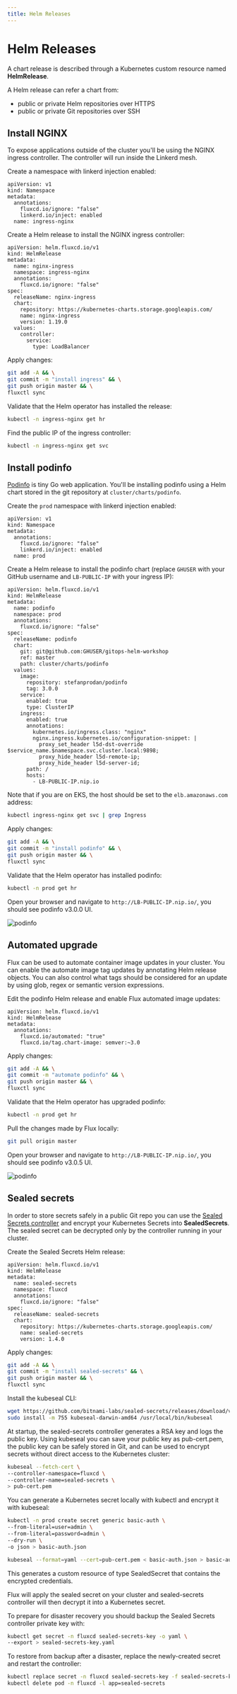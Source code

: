 ```yaml
---
title: Helm Releases
---
```


# Helm Releases

A chart release is described through a Kubernetes custom resource named **HelmRelease**.

A Helm release can refer a chart from:
* public or private Helm repositories over HTTPS
* public or private Git repositories over SSH

## Install NGINX

To expose applications outside of the cluster you'll be using the NGINX ingress controller. 
The controller will run inside the Linkerd mesh.

Create a namespace with linkerd injection enabled:

```yaml{5}
apiVersion: v1
kind: Namespace
metadata:
  annotations:
    fluxcd.io/ignore: "false"
    linkerd.io/inject: enabled
  name: ingress-nginx
```

Create a Helm release to install the NGINX ingress controller:

```yaml{7}
apiVersion: helm.fluxcd.io/v1
kind: HelmRelease
metadata:
  name: nginx-ingress
  namespace: ingress-nginx
  annotations:
    fluxcd.io/ignore: "false"
spec:
  releaseName: nginx-ingress
  chart:
    repository: https://kubernetes-charts.storage.googleapis.com/
    name: nginx-ingress
    version: 1.19.0
  values:
    controller:
      service:
        type: LoadBalancer
```

Apply changes:

```sh
git add -A && \
git commit -m "install ingress" && \
git push origin master && \
fluxctl sync
```

Validate that the Helm operator has installed the release:

```sh
kubectl -n ingress-nginx get hr
```

Find the public IP of the ingress controller:

```sh
kubectl -n ingress-nginx get svc
```

## Install podinfo

[Podinfo](http://github.com/stefanprodan/podinfo) is tiny Go web application.
You'll be installing podinfo using a Helm chart stored in the git repository at `cluster/charts/podinfo`.

Create the `prod` namespace with linkerd injection enabled:

```yaml{5}
apiVersion: v1
kind: Namespace
metadata:
  annotations:
    fluxcd.io/ignore: "false"
    linkerd.io/inject: enabled
  name: prod
```

Create a Helm release to install the podinfo chart
(replace `GHUSER` with your GitHub username and `LB-PUBLIC-IP` with your ingress IP):

```yaml{7,11,31}
apiVersion: helm.fluxcd.io/v1
kind: HelmRelease
metadata:
  name: podinfo
  namespace: prod
  annotations:
    fluxcd.io/ignore: "false"
spec:
  releaseName: podinfo
  chart:
    git: git@github.com:GHUSER/gitops-helm-workshop
    ref: master
    path: cluster/charts/podinfo
  values:
    image:
      repository: stefanprodan/podinfo
      tag: 3.0.0
    service:
      enabled: true
      type: ClusterIP
    ingress:
      enabled: true
      annotations:
        kubernetes.io/ingress.class: "nginx"
        nginx.ingress.kubernetes.io/configuration-snippet: |
          proxy_set_header l5d-dst-override $service_name.$namespace.svc.cluster.local:9898;
          proxy_hide_header l5d-remote-ip;
          proxy_hide_header l5d-server-id;
      path: /
      hosts:
        - LB-PUBLIC-IP.nip.io
```

Note that if you are on EKS, the host should be set to the `elb.amazonaws.com` address:

```sh
kubectl ingress-nginx get svc | grep Ingress
```

Apply changes:

```sh
git add -A && \
git commit -m "install podinfo" && \
git push origin master && \
fluxctl sync
```

Validate that the Helm operator has installed podinfo:

```sh
kubectl -n prod get hr
```

Open your browser and navigate to `http://LB-PUBLIC-IP.nip.io/`, you should see podinfo v3.0.0 UI.

![podinfo](/podinfo-3.0.0.png)

## Automated upgrade

Flux can be used to automate container image updates in your cluster.
You can enable the automate image tag updates by annotating Helm release objects.
You can also control what tags should be considered for an
update by using glob, regex or semantic version expressions.

Edit the podinfo Helm release and enable Flux automated image updates:

```yaml{5,6}
apiVersion: helm.fluxcd.io/v1
kind: HelmRelease
metadata:
  annotations:
    fluxcd.io/automated: "true"
    fluxcd.io/tag.chart-image: semver:~3.0
```

Apply changes:

```sh
git add -A && \
git commit -m "automate podinfo" && \
git push origin master && \
fluxctl sync
```

Validate that the Helm operator has upgraded podinfo:

```sh
kubectl -n prod get hr
```

Pull the changes made by Flux locally:

```sh
git pull origin master
```

Open your browser and navigate to `http://LB-PUBLIC-IP.nip.io/`, you should see podinfo v3.0.5 UI.

![podinfo](/podinfo-3.0.5.png)

## Sealed secrets

In order to store secrets safely in a public Git repo you can use the
[Sealed Secrets controller](https://github.com/bitnami-labs/sealed-secrets)
and encrypt your Kubernetes Secrets into **SealedSecrets**.
The sealed secret can be decrypted only by the controller running in your cluster.

Create the Sealed Secrets Helm release:

```yaml{7}
apiVersion: helm.fluxcd.io/v1
kind: HelmRelease
metadata:
  name: sealed-secrets
  namespace: fluxcd
  annotations:
    fluxcd.io/ignore: "false"
spec:
  releaseName: sealed-secrets
  chart:
    repository: https://kubernetes-charts.storage.googleapis.com/
    name: sealed-secrets
    version: 1.4.0
```

Apply changes:

```sh
git add -A && \
git commit -m "install sealed-secrets" && \
git push origin master && \
fluxctl sync
```

Install the kubeseal CLI:

```sh
wget https://github.com/bitnami-labs/sealed-secrets/releases/download/v0.8.1/kubeseal-darwin-amd64
sudo install -m 755 kubeseal-darwin-amd64 /usr/local/bin/kubeseal
```

At startup, the sealed-secrets controller generates a RSA key and logs the public key.
Using kubeseal you can save your public key as pub-cert.pem,
the public key can be safely stored in Git, and can be used to encrypt secrets
without direct access to the Kubernetes cluster:

```sh
kubeseal --fetch-cert \
--controller-namespace=fluxcd \
--controller-name=sealed-secrets \
> pub-cert.pem
```

You can generate a Kubernetes secret locally with kubectl and encrypt it with kubeseal:

```sh
kubectl -n prod create secret generic basic-auth \
--from-literal=user=admin \
--from-literal=password=admin \
--dry-run \
-o json > basic-auth.json

kubeseal --format=yaml --cert=pub-cert.pem < basic-auth.json > basic-auth.yaml
```

This generates a custom resource of type SealedSecret that contains the encrypted credentials.

Flux will apply the sealed secret on your cluster and sealed-secrets controller will
then decrypt it into a Kubernetes secret.

To prepare for disaster recovery you should backup the Sealed Secrets controller private key with:

```sh
kubectl get secret -n fluxcd sealed-secrets-key -o yaml \
--export > sealed-secrets-key.yaml
```

To restore from backup after a disaster, replace the newly-created secret and restart the controller:

```sh
kubectl replace secret -n fluxcd sealed-secrets-key -f sealed-secrets-key.yaml
kubectl delete pod -n fluxcd -l app=sealed-secrets
```
